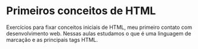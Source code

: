 # Primeiros conceitos de HTML
Exercícios para fixar conceitos iniciais de HTML, meu primeiro contato com desenvolvimento web. Nessas aulas estudamos o que é uma linguagem de marcação e as principais tags HTML. 
